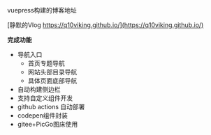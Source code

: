 
vuepress构建的博客地址

[静默的Vlog https://q10viking.github.io/](https://q10viking.github.io/)

**完成功能**

- 导航入口
  - 首页专题导航
  - 网站头部目录导航
  - 具体页面底部导航
- 自动构建侧边栏
- 支持自定义组件开发
- github actions 自动部署
- codepen组件封装
- gitee+PicGo图床使用